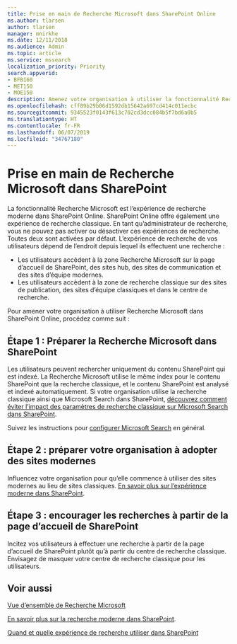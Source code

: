 ```yaml
---
title: Prise en main de Recherche Microsoft dans SharePoint Online
ms.author: tlarsen
author: tlarsen
manager: mnirkhe
ms.date: 12/11/2018
ms.audience: Admin
ms.topic: article
ms.service: mssearch
localization_priority: Priority
search.appverid:
- BFB160
- MET150
- MOE150
description: Amenez votre organisation à utiliser la fonctionnalité Recherche Microsoft dans SharePoint Online
ms.openlocfilehash: cff89b29b06d1592db15642a697cd414c011ecbc
ms.sourcegitcommit: 9345523f0143f613c702cd3dcc084b5f7bd6a0b5
ms.translationtype: HT
ms.contentlocale: fr-FR
ms.lasthandoff: 06/07/2019
ms.locfileid: "34767180"
---
```

# <a name="get-started-with-microsoft-search-in-sharepoint"></a>Prise en main de Recherche Microsoft dans SharePoint

La fonctionnalité Recherche Microsoft est l’expérience de recherche moderne dans SharePoint Online. SharePoint Online offre également une expérience de recherche classique. En tant qu’administrateur de recherche, vous ne pouvez pas activer ou désactiver ces expériences de recherche. Toutes deux sont activées par défaut. L’expérience de recherche de vos utilisateurs dépend de l’endroit depuis lequel ils effectuent une recherche :

- Les utilisateurs accèdent à la zone Recherche Microsoft sur la page d’accueil de SharePoint, des sites hub, des sites de communication et des sites d’équipe modernes.
- Les utilisateurs accèdent à la zone de recherche classique sur des sites de publication, des sites d’équipe classiques et dans le centre de recherche.

Pour amener votre organisation à utiliser Recherche Microsoft dans SharePoint Online, procédez comme suit :

## <a name="step-1-prepare-for-microsoft-search-in-sharepoint"></a>Étape 1 : Préparer la Recherche Microsoft dans SharePoint

Les utilisateurs peuvent rechercher uniquement du contenu SharePoint qui est indexé. La Recherche Microsoft utilise le même index pour le contenu SharePoint que la recherche classique, et le contenu SharePoint est analysé et indexé automatiquement. Si votre organisation utilise la recherche classique ainsi que Microsoft Search dans SharePoint, [découvrez comment éviter l’impact des paramètres de recherche classique sur Microsoft Search dans SharePoint](https://docs.microsoft.com/sharepoint/differences-classic-modern-search).

Suivez les instructions pour [configurer Microsoft Search](set-up-microsoft-search.md) en général.


## <a name="step-2-get-your-organization-to-adopt-modern-sites"></a>Étape 2 : préparer votre organisation à adopter des sites modernes

Influencez votre organisation pour qu’elle commence à utiliser des sites modernes au lieu de sites classiques. [En savoir plus sur l’expérience moderne dans SharePoint](https://support.office.com/article/SharePoint-classic-and-modern-experiences-5725c103-505d-4a6e-9350-300d3ec7d73f).

## <a name="step-3-promote-searching-from-the-sharepoint-start-page"></a>Étape 3 : encourager les recherches à partir de la page d’accueil de SharePoint

Incitez vos utilisateurs à effectuer une recherche à partir de la page d’accueil de SharePoint plutôt qu’à partir du centre de recherche classique. Envisagez de masquer votre centre de recherche classique pour les utilisateurs.

## <a name="see-also"></a>Voir aussi
[Vue d’ensemble de Recherche Microsoft](overview-microsoft-search.md)


  [En savoir plus sur la recherche moderne dans SharePoint](https://docs.microsoft.com/fr-FR/sharepoint/overview-of-search).

[Quand et quelle expérience de recherche utiliser dans SharePoint](https://docs.microsoft.com/sharepoint/get-started-with-modern-search-experience)